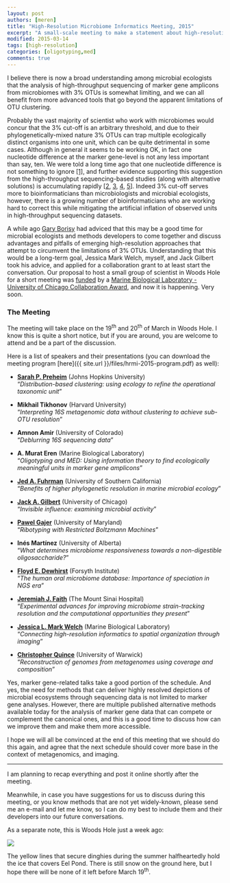 ```yaml
---
layout: post
authors: [meren]
title: "High-Resolution Microbiome Informatics Meeting, 2015"
excerpt: "A small-scale meeting to make a statement about high-resolution."
modified: 2015-03-14 
tags: [high-resolution]
categories: [oligotyping,med]
comments: true
---
```


I believe there is now a broad understanding among microbial ecologists that the analysis of high-throughput sequencing of marker gene amplicons from microbiomes with 3% OTUs is somewhat limiting, and we can all benefit from more advanced tools that go beyond the apparent limitations of OTU clustering.

Probably the vast majority of scientist who work with microbiomes would concur that the 3% cut-off is an arbitrary threshold, and due to their phylogenetically-mixed nature 3% OTUs can trap multiple ecologically distinct organisms into one unit, which can be quite detrimental in some cases. Although in general it seems to be working OK, in fact one nucleotide difference at the marker gene-level is not any less important than say, ten. We were told a long time ago that one nucleotide difference is not something to ignore [[1]](http://mmbr.asm.org/content/62/4/1353.full), and further evidence supporting this suggestion from the high-throughput sequencing-based studies (along with alternative solutions) is accumulating rapidly [[2](http://onlinelibrary.wiley.com/doi/10.1111/2041-210X.12114/full), [3](http://www.pnas.org/content/111/28/E2875.full), [4](http://www.nature.com/ismej/journal/v9/n1/full/ismej2014117a.html), [5](http://www.nature.com/ismej/journal/vaop/ncurrent/full/ismej2014195a.html)]. Indeed 3% cut-off serves more to bioinformaticians than microbiologists and microbial ecologists, however, there is a growing number of bioinformaticians who are working hard to correct this while mitigating the artificial inflation of observed units in high-throughput sequencing datasets.

A while ago [Gary Borisy](http://forsyth.org/person/scientist/gary-borisy) had adviced that this may be a good time for microbial ecologists and methods developers to come together and discuss advantages and pitfalls of emerging high-resolution approaches that attempt to circumvent the limitations of 3% OTUs. Understanding that this would be a long-term goal, Jessica Mark Welch, myself, and Jack Gilbert took his advice, and applied for a collaboration grant to at least start the conversation. Our proposal to host a small group of scientist in Woods Hole for a short meeting was [funded](http://www.mbl.edu/blog/first-recipients-of-mbl-uchicagoargonne-collaboration-award-announced/) by a [Marine Biological Laboratory - University of Chicago Collaboration Award](http://www.mbl.edu/research/mbl-uchicagoargonne-collaboration-awards/), and now it is happening. Very soon.

### The Meeting

The meeting will take place on the 19<sup>th</sup> and 20<sup>th</sup> of March in Woods Hole. I know this is quite a short notice, but if you are around, you are welcome to attend and be a part of the discussion.

Here is a list of speakers and their presentations (you can download the meeting program [here]({{ site.url }}/files/hrmi-2015-program.pdf) as well):

* **[Sarah P. Preheim](http://engineering.jhu.edu/dogee/faculty/sarah-preheim/)** (Johns Hopkins University)<br />“*Distribution-based clustering: using ecology to refine the operational taxonomic unit*”
* **Mikhail Tikhonov** (Harvard University)<br />“*Interpreting 16S metagenomic data without clustering to achieve sub-OTU resolution*”* **Amnon Amir** (University of Colorado) <br />“*Deblurring 16S sequencing data*”* **A. Murat Eren** (Marine Biological Laboratory)<br />“*Oligotyping and MED: Using information theory to find ecologically meaningful units in marker gene amplicons*”

* **[Jed A. Fuhrman](http://dornsife.usc.edu/labs/fuhrmanlab)** (University of Southern California)<br /> “*Benefits of higher phylogenetic resolution in marine microbial ecology*”* **[Jack A. Gilbert](http://pondside.uchicago.edu/ecol-evol/people/gilbert.html)** (University of Chicago)<br /> “*Invisible influence: examining microbial activity*”* **[Pawel Gajer](http://medschool.umaryland.edu/facultyresearchprofile/viewprofile.aspx?id=20207)** (University of Maryland) <br />“*Ribotyping with Restricted Boltzmann Machines*”* **Inés Martínez** (University of Alberta)<br />“*What determines microbiome responsiveness towards a non-digestible oligosaccharide?*”* **[Floyd E. Dewhirst](http://forsyth.org/person/scientist/floyd-dewhirst)** (Forsyth Institute)<br />“*The human oral microbiome database: Importance of speciation in NGS era*”

* **[Jeremiah J. Faith](http://www.mountsinai.org/profiles/jeremiah-faith)** (The Mount Sinai Hospital)<br />“*Experimental advances for improving microbiome strain-tracking resolution and the computational opportunities they present*”* **[Jessica L. Mark Welch](http://www.mbl.edu/jbpc/staff/markwelchj/)** (Marine Biological Laboratory)<br />“*Connecting high-resolution informatics to spatial organization through imaging*”* **[Christopher Quince](http://search.warwick.ac.uk/profile?id=MTM3NTAzOGYxODJlYmU%3D)** (University of Warwick)<br />“*Reconstruction of genomes from metagenomes using coverage and composition*”



Yes, marker gene-related talks take a good portion of the schedule. And yes, the need for methods that can deliver highly resolved depictions of microbial ecosystems through sequencing data is not limited to marker gene analyses. However, there are multiple published alternative methods available today for the analysis of marker gene data that can compete or complement the canonical ones, and this is a good time to discuss how can we improve them and make them more accessible.

I hope we will all be convinced at the end of this meeting that we should do this again, and agree that the next schedule should cover more base in the context of metagenomics, and imaging.

---

I am planning to recap everything and post it online shortly after the meeting.

Meanwhile, in case you have suggestions for us to discuss during this meeting, or you know methods that are not yet widely-known, please send me an e-mail and let me know, so I can do my best to include them and their developers into our future conversations.

As a separate note, this is Woods Hole just a week ago:

<a href="{{ site.url }}/images/eel-pond-5.jpg"><img src="{{ site.url }}/images/eel-pond-5.jpg"></a>

The yellow lines that secure dinghies during the summer halfheartedly hold the ice that covers Eel Pond. There is still snow on the ground here, but I hope there will be none of it left before March 19<sup>th</sup>.
